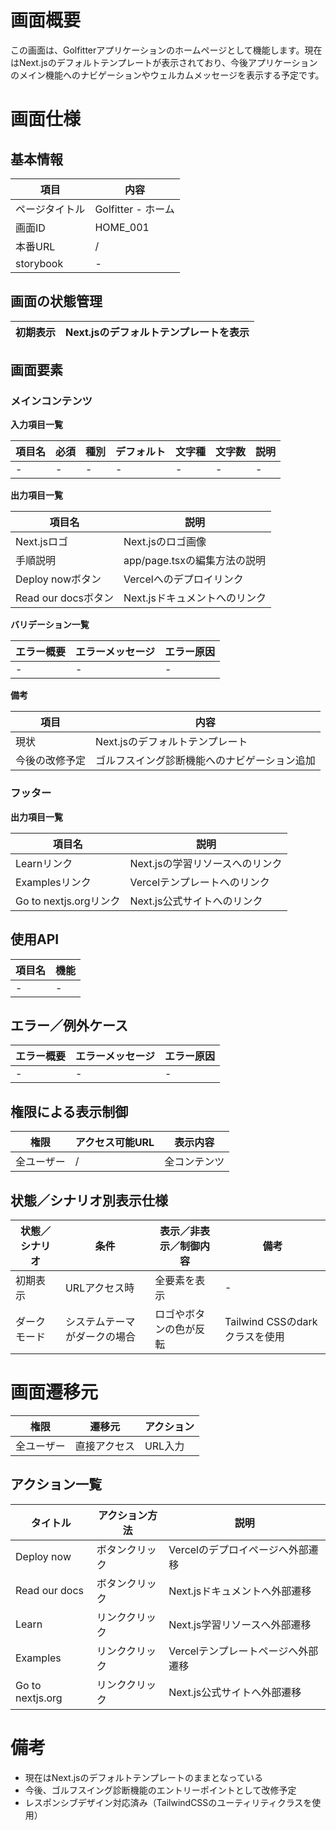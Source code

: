 # 画面概要

この画面は、Golfitterアプリケーションのホームページとして機能します。現在はNext.jsのデフォルトテンプレートが表示されており、今後アプリケーションのメイン機能へのナビゲーションやウェルカムメッセージを表示する予定です。

# 画面仕様

## 基本情報

| 項目           | 内容                         |
| -------------- | ---------------------------- |
| ページタイトル | Golfitter - ホーム          |
| 画面ID         | HOME_001                     |
| 本番URL        | /                           |
| storybook      | -                           |

## 画面の状態管理

| **初期表示** | Next.jsのデフォルトテンプレートを表示 |
| ------------ | ------------------------------------ |

## 画面要素

### メインコンテンツ

**入力項目一覧**

| 項目名   | 必須        | 種別   | デフォルト     | 文字種   | 文字数   | 説明   |
| -------- | ----------- | ------ | -------------- | -------- | -------- | ------ |
| -        | -           | -      | -              | -        | -        | -      |

**出力項目一覧**

| 項目名   | 説明   |
| -------- | ------ |
| Next.jsロゴ | Next.jsのロゴ画像 |
| 手順説明 | app/page.tsxの編集方法の説明 |
| Deploy nowボタン | Vercelへのデプロイリンク |
| Read our docsボタン | Next.jsドキュメントへのリンク |

**バリデーション一覧**

| エラー概要   | エラーメッセージ   | エラー原因   |
| ------------ | ------------------ | ------------ |
| -            | -                  | -            |

**備考**

| 項目   | 内容   |
| ------ | ------ |
| 現状   | Next.jsのデフォルトテンプレート |
| 今後の改修予定 | ゴルフスイング診断機能へのナビゲーション追加 |

### フッター

**出力項目一覧**

| 項目名   | 説明   |
| -------- | ------ |
| Learnリンク | Next.jsの学習リソースへのリンク |
| Examplesリンク | Vercelテンプレートへのリンク |
| Go to nextjs.orgリンク | Next.js公式サイトへのリンク |

## 使用API

| 項目名       | 機能       |
| ------------ | ---------- |
| -            | -          |

## エラー／例外ケース

| エラー概要   | エラーメッセージ   | エラー原因   |
| ------------ | ------------------ | ------------ |
| -            | -                  | -            |

## 権限による表示制御

| 権限     | アクセス可能URL   | 表示内容   |
| -------- | ----------------- | ---------- |
| 全ユーザー | /                | 全コンテンツ |

## 状態／シナリオ別表示仕様

| 状態／シナリオ | 条件                           | 表示／非表示／制御内容               | 備考                     |
| -------------- | ------------------------------ | ------------------------------------ | ------------------------ |
| 初期表示       | URLアクセス時                  | 全要素を表示                         | -                        |
| ダークモード   | システムテーマがダークの場合    | ロゴやボタンの色が反転               | Tailwind CSSのdarkクラスを使用 |

# 画面遷移元

| 権限     | 遷移元   | アクション   |
| -------- | -------- | ------------ |
| 全ユーザー | 直接アクセス | URL入力 |

## アクション一覧

| タイトル   | アクション方法   | 説明   |
| ---------- | ---------------- | ------ |
| Deploy now | ボタンクリック   | Vercelのデプロイページへ外部遷移 |
| Read our docs | ボタンクリック | Next.jsドキュメントへ外部遷移 |
| Learn | リンククリック | Next.js学習リソースへ外部遷移 |
| Examples | リンククリック | Vercelテンプレートページへ外部遷移 |
| Go to nextjs.org | リンククリック | Next.js公式サイトへ外部遷移 |

# 備考

- 現在はNext.jsのデフォルトテンプレートのままとなっている
- 今後、ゴルフスイング診断機能のエントリーポイントとして改修予定
- レスポンシブデザイン対応済み（TailwindCSSのユーティリティクラスを使用）